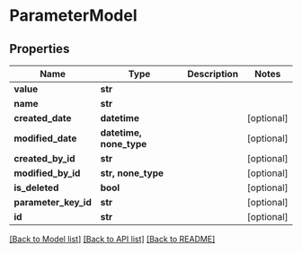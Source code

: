 # ParameterModel


## Properties
Name | Type | Description | Notes
------------ | ------------- | ------------- | -------------
**value** | **str** |  | 
**name** | **str** |  | 
**created_date** | **datetime** |  | [optional] 
**modified_date** | **datetime, none_type** |  | [optional] 
**created_by_id** | **str** |  | [optional] 
**modified_by_id** | **str, none_type** |  | [optional] 
**is_deleted** | **bool** |  | [optional] 
**parameter_key_id** | **str** |  | [optional] 
**id** | **str** |  | [optional] 

[[Back to Model list]](../README.md#documentation-for-models) [[Back to API list]](../README.md#documentation-for-api-endpoints) [[Back to README]](../README.md)


